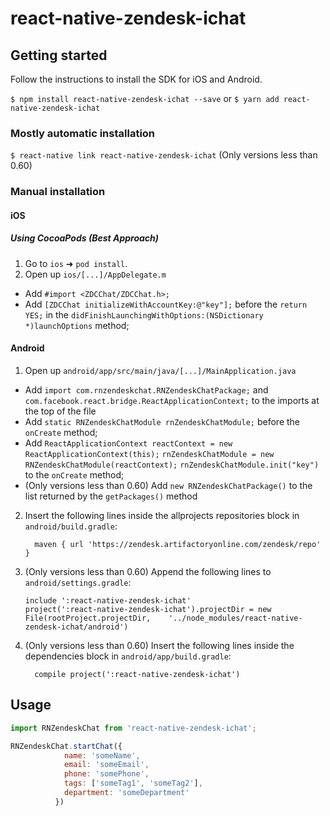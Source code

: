 # react-native-zendesk-ichat

## Getting started

Follow the instructions to install the SDK for iOS and Android.

`$ npm install react-native-zendesk-ichat --save` or  `$ yarn add react-native-zendesk-ichat`

### Mostly automatic installation

`$ react-native link react-native-zendesk-ichat` (Only versions less than 0.60)

### Manual installation


#### iOS

##### Using CocoaPods (Best Approach)

1. Go to `ios` ➜ `pod install`.
2. Open up `ios/[...]/AppDelegate.m`
  - Add `#import <ZDCChat/ZDCChat.h>;`
  - Add `[ZDCChat initializeWithAccountKey:@"key"];` before the `return YES;` in the `didFinishLaunchingWithOptions:(NSDictionary *)launchOptions` method;

#### Android

1. Open up `android/app/src/main/java/[...]/MainApplication.java`
  - Add `import com.rnzendeskchat.RNZendeskChatPackage;` and `com.facebook.react.bridge.ReactApplicationContext;` to the imports at the top of the file
  - Add `static RNZendeskChatModule rnZendeskChatModule;` before the `onCreate` method;
  - Add `ReactApplicationContext reactContext = new ReactApplicationContext(this);`
    `rnZendeskChatModule = new RNZendeskChatModule(reactContext);`
    `rnZendeskChatModule.init("key")` to the `onCreate` method;
  - (Only versions less than 0.60) Add `new RNZendeskChatPackage()` to the list returned by the `getPackages()` method
2. Insert the following lines inside the allprojects repositories block in `android/build.gradle`:
  	```
	  maven { url 'https://zendesk.artifactoryonline.com/zendesk/repo' }
	```
3. (Only versions less than 0.60)  Append the following lines to `android/settings.gradle`:
  	```
  	include ':react-native-zendesk-ichat'
  	project(':react-native-zendesk-ichat').projectDir = new File(rootProject.projectDir, 	'../node_modules/react-native-zendesk-ichat/android')
  	```
4. (Only versions less than 0.60)  Insert the following lines inside the dependencies block in `android/app/build.gradle`:
  	```
      compile project(':react-native-zendesk-ichat')
  	```


## Usage
```javascript
import RNZendeskChat from 'react-native-zendesk-ichat';

RNZendeskChat.startChat({
            name: 'someName',
            email: 'someEmail',
            phone: 'somePhone',
            tags: ['someTag1', 'someTag2'],
            department: 'someDepartment'
          })
```
